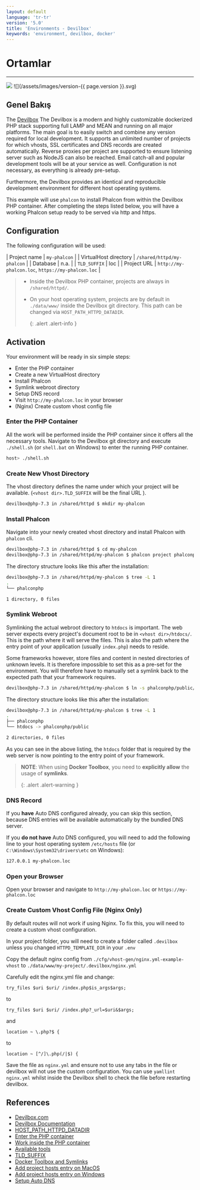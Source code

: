 ```yaml
---
layout: default
language: 'tr-tr'
version: '5.0'
title: 'Environments - Devilbox'
keywords: 'environment, devilbox, docker'
---
```


# Ortamlar
- - -
![](/assets/images/document-status-under-review-red.svg) ![](/assets/images/version-{{ page.version }}.svg)

## Genel Bakış
The [Devilbox][devilbox] The Devilbox is a modern and highly customizable dockerized PHP stack supporting full LAMP and MEAN and running on all major platforms. The main goal is to easily switch and combine any version required for local development. It supports an unlimited number of projects for which vhosts, SSL certificates and DNS records are created automatically. Reverse proxies per project are supported to ensure listening server such as NodeJS can also be reached. Email catch-all and popular development tools will be at your service as well. Configuration is not necessary, as everything is already pre-setup.

Furthermore, the Devilbox provides an identical and reproducible development environment for different host operating systems.

This example will use `phalcon` to install Phalcon from within the Devilbox PHP container. After completing the steps listed below, you will have a working Phalcon setup ready to be served via http and https.


## Configuration

The following configuration will be used:

| Project name          | `my-phalcon`                                      | | VirtualHost directory | `/shared/httpd/my-phalcon`                        | | Database              | n.a.                                              | | `TLD_SUFFIX`          | loc                                               | | Project URL           | `http://my-phalcon.loc`, `https://my-phalcon.loc` |

> * Inside the Devilbox PHP container, projects are always in `/shared/httpd/`.
> * On your host operating system, projects are by default in `./data/www/` inside the Devilbox git directory. This path can be changed via `HOST_PATH_HTTPD_DATADIR`. 
>     
>     {: .alert .alert-info }

## Activation

Your environment will be ready in six simple steps:

- Enter the PHP container
- Create a new VirtualHost directory
- Install Phalcon
- Symlink webroot directory
- Setup DNS record
- Visit `http://my-phalcon.loc` in your browser
- (Nginx) Create custom vhost config file


### Enter the PHP Container

All the work will be performed inside the PHP container since it offers all the necessary tools. Navigate to the Devilbox git directory and execute `./shell.sh` (or `shell.bat` on Windows) to enter the running PHP container.

```bash
host> ./shell.sh
```

### Create New Vhost Directory

The vhost directory defines the name under which your project will be available. (`<vhost dir>.TLD_SUFFIX` will be the final URL ).

```bash
devilbox@php-7.3 in /shared/httpd $ mkdir my-phalcon
```

### Install Phalcon

Navigate into your newly created vhost directory and install Phalcon with `phalcon` cli.

```bash
devilbox@php-7.3 in /shared/httpd $ cd my-phalcon
devilbox@php-7.3 in /shared/httpd/my-phalcon $ phalcon project phalconphp
```

The directory structure looks like this after the installation:

```bash
devilbox@php-7.3 in /shared/httpd/my-phalcon $ tree -L 1
.
└── phalconphp

1 directory, 0 files
```

### Symlink Webroot

Symlinking the actual webroot directory to `htdocs` is important. The web server expects every project's document root to be in `<vhost dir>/htdocs/`. This is the path where it will serve the files. This is also the path where the entry point of your application (usually `index.php`) needs to reside.

Some frameworks however, store files and content in nested directories of unknown levels. It is therefore impossible to set this as a pre-set for the environment. You will therefore have to manually set a symlink back to the expected path that your framework requires.

```bash
devilbox@php-7.3 in /shared/httpd/my-phalcon $ ln -s phalconphp/public/ htdocs
```

The directory structure looks like this after the installation:

```bash
devilbox@php-7.3 in /shared/httpd/my-phalcon $ tree -L 1
.
├── phalconphp
└── htdocs -> phalconphp/public

2 directories, 0 files
```

As you can see in the above listing, the `htdocs` folder that is required by the web server is now pointing to the entry point of your framework.

> **NOTE**: When using **Docker Toolbox**, you need to **explicitly allow** the usage of **symlinks**. 
> 
> {: .alert .alert-warning }

### DNS Record

If you **have** Auto DNS configured already, you can skip this section, because DNS entries will be available automatically by the bundled DNS server.

If you **do not have** Auto DNS configured, you will need to add the following line to your host operating system `/etc/hosts` file (or `C:\Windows\System32\drivers\etc` on Windows):

```bash
127.0.0.1 my-phalcon.loc
```

### Open your Browser

Open your browser and navigate to `http://my-phalcon.loc` or `https://my-phalcon.loc`


### Create Custom Vhost Config File (Nginx Only)

By default routes will not work if using Nginx. To fix this, you will need to create a custom vhost configuration.

In your project folder, you will need to create a folder called `.devilbox` unless you changed `HTTPD_TEMPLATE_DIR` in your `.env`

Copy the default nginx config from `./cfg/vhost-gen/nginx.yml-example-vhost` to `./data/www/my-project/.devilbox/nginx.yml`

Carefully edit the nginx.yml file and change:

`try_files $uri $uri/ /index.php$is_args$args;`

to

`try_files $uri $uri/ /index.php?_url=$uri&$args;`

and

`location ~ \.php?$ {`

to

`location ~ [^/]\.php(/|$) {`

Save the file as `nginx.yml` and ensure not to use any tabs in the file or devilbox will not use the custom configuration. You can use `yamllint nginx.yml` whilst inside the Devilbox shell to check the file before restarting devilbox.

## References
- [Devilbox.com][devilbox]
- [Devilbox Documentation][devilbox-documentation]
- [HOST_PATH_HTTPD_DATADIR][host-path-httpd-datadir]
- [Enter the PHP container][enter-container]
- [Work inside the PHP container][work-in-container]
- [Available tools][available-tools]
- [TLD_SUFFIX][tld-suffix]
- [Docker Toolbox and Symlinks][docker-toolbox-symlinks]
- [Add project hosts entry on MacOS][hosts-mac]
- [Add project hosts entry on Windows][hosts-windows]
- [Setup Auto DNS][auto-dns]

[devilbox]: https://devilbox.org

[devilbox]: https://devilbox.org
[devilbox-documentation]: https://devilbox.readthedocs.io/en/latest/examples/setup-phalcon.html
[host-path-httpd-datadir]: https://devilbox.readthedocs.io/en/latest/configuration-files/env-file.html#env-httpd-datadir
[enter-container]: https://devilbox.readthedocs.io/en/latest/getting-started/enter-the-php-container.html#enter-the-php-container
[work-in-container]: https://devilbox.readthedocs.io/en/latest/intermediate/work-inside-the-php-container.html#work-inside-the-php-container
[available-tools]: https://devilbox.readthedocs.io/en/latest/readings/available-tools.html#available-tools
[tld-suffix]: https://devilbox.readthedocs.io/en/latest/configuration-files/env-file.html#env-tld-suffix
[docker-toolbox-symlinks]: https://devilbox.readthedocs.io/en/latest/howto/docker-toolbox/docker-toolbox-and-the-devilbox.html#howto-docker-toolbox-and-the-devilbox-windows-symlinks
[hosts-mac]: https://devilbox.readthedocs.io/en/latest/howto/dns/add-project-dns-entry-on-mac.html#howto-add-project-hosts-entry-on-mac
[hosts-windows]: https://devilbox.readthedocs.io/en/latest/howto/dns/add-project-dns-entry-on-win.html#howto-add-project-hosts-entry-on-win
[auto-dns]: https://devilbox.readthedocs.io/en/latest/intermediate/setup-auto-dns.html#setup-auto-dns



